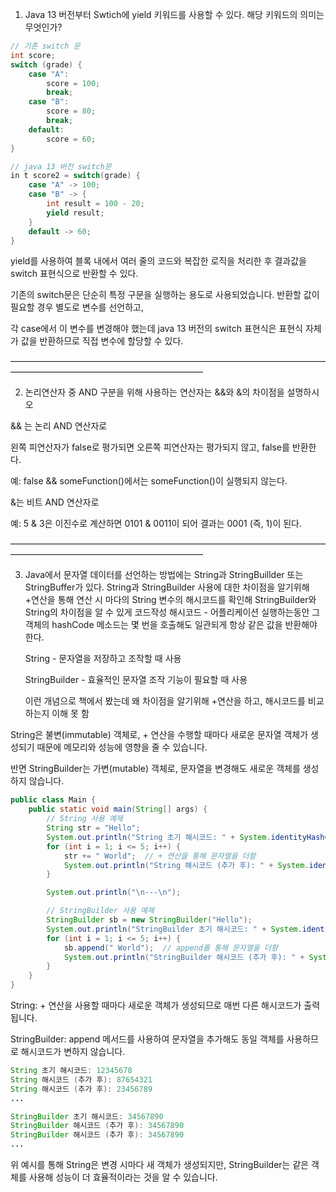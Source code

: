 1. Java 13 버전부터 Swtich에 yield 키워드를 사용할 수 있다. 해당 키워드의 의미는 무엇인가?
```java
// 기존 switch 문
int score;
switch (grade) {
    case "A":
        score = 100;
        break;
    case "B":
        score = 80;
        break;
    default:
        score = 60;
}

```

```java
// java 13 버전 switch문
in t score2 = switch(grade) {
	case "A" -> 100;
	case "B" -> {
		int result = 100 - 20; 
		yield result;
	}
	default -> 60;
}
```
yield를 사용하여 블록 내에서 여러 줄의 코드와 복잡한 로직을 처리한 후 결과값을 switch 표현식으로 반환할 수 있다.

기존의 switch문은 단순히 특정 구문을 실행하는 용도로 사용되었습니다. 반환할 값이 필요할 경우 별도로 변수를 선언하고, 

각 case에서 이 변수를 변경해야 했는데 java 13 버전의 switch 표현식은 표현식 자체가 값을 반환하므로 직접 변수에 할당할 수 있다.



——————————————————————————————————————————————————————————

2. 논리연산자 중 AND 구분을 위해 사용하는 연산자는 &&와 &의 차이점을 설명하시오

&& 는 논리 AND 연산자로 

왼쪽 피연산자가 false로 평가되면 오른쪽 피연산자는 평가되지 않고, false를 반환한다.

예: false && someFunction()에서는 someFunction()이 실행되지 않는다.



&는 비트 AND 연산자로

예: 5 & 3은 이진수로 계산하면 0101 & 0011이 되어 결과는 0001 (즉, 1)이 된다.

——————————————————————————————————————————————————————————

3. Java에서 문자열 데이터를 선언하는 방법에는 String과 StringBuillder 또는 StringBuffer가 있다. 
String과 StringBuilder 사용에 대한 차이점을 알기위해 +연산을 통해 연산 시 마다의 String 변수의 해시코드를 확인해 StringBuilder와 String의 차이점을 알 수 있게 코드작성 해시코드 - 어플리케이션 실행하는동안 그 객체의 hashCode 메소드는 몇 번을 호출해도 일관되게 항상 같은 값을 반환해야 한다.

   String - 문자열을 저장하고 조작할 때 사용

   StringBuilder - 효율적인 문자열 조작 기능이 필요할 때 사용

   이런 개념으로 책에서 봤는데 왜 차이점을 알기위해 +연산을 하고, 해시코드를 비교하는지 이해 못 함 



String은 불변(immutable) 객체로, + 연산을 수행할 때마다 새로운 문자열 객체가 생성되기 때문에 메모리와 성능에 영향을 줄 수 있습니다. 

반면 StringBuilder는 가변(mutable) 객체로, 문자열을 변경해도 새로운 객체를 생성하지 않습니다.

```java
public class Main {
    public static void main(String[] args) {
        // String 사용 예제
        String str = "Hello";
        System.out.println("String 초기 해시코드: " + System.identityHashCode(str));
        for (int i = 1; i <= 5; i++) {
            str += " World";  // + 연산을 통해 문자열을 더함
            System.out.println("String 해시코드 (추가 후): " + System.identityHashCode(str));
        }

        System.out.println("\n---\n");

        // StringBuilder 사용 예제
        StringBuilder sb = new StringBuilder("Hello");
        System.out.println("StringBuilder 초기 해시코드: " + System.identityHashCode(sb));
        for (int i = 1; i <= 5; i++) {
            sb.append(" World");  // append를 통해 문자열을 더함
            System.out.println("StringBuilder 해시코드 (추가 후): " + System.identityHashCode(sb));
        }
    }
}
```
String: + 연산을 사용할 때마다 새로운 객체가 생성되므로 매번 다른 해시코드가 출력됩니다.

StringBuilder: append 메서드를 사용하여 문자열을 추가해도 동일 객체를 사용하므로 해시코드가 변하지 않습니다.

```java
String 초기 해시코드: 12345678
String 해시코드 (추가 후): 87654321
String 해시코드 (추가 후): 23456789
...

StringBuilder 초기 해시코드: 34567890
StringBuilder 해시코드 (추가 후): 34567890
StringBuilder 해시코드 (추가 후): 34567890
...
```
위 예시를 통해 String은 변경 시마다 새 객체가 생성되지만, StringBuilder는 같은 객체를 사용해 성능이 더 효율적이라는 것을 알 수 있습니다.
